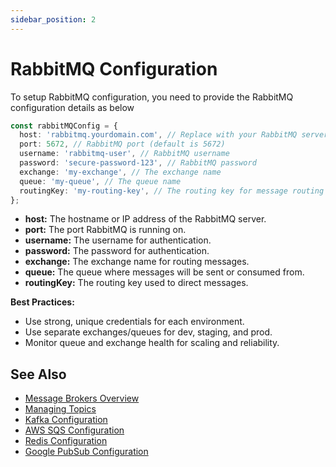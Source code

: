 ```yaml
---
sidebar_position: 2
---
```


# RabbitMQ Configuration
To setup RabbitMQ configuration, you need to provide the RabbitMQ configuration details as below

```typescript
const rabbitMQConfig = {
  host: 'rabbitmq.yourdomain.com', // Replace with your RabbitMQ server hostname or IP
  port: 5672, // RabbitMQ port (default is 5672)
  username: 'rabbitmq-user', // RabbitMQ username
  password: 'secure-password-123', // RabbitMQ password
  exchange: 'my-exchange', // The exchange name
  queue: 'my-queue', // The queue name
  routingKey: 'my-routing-key', // The routing key for message routing
};
```

- **host:** The hostname or IP address of the RabbitMQ server.
- **port:** The port RabbitMQ is running on.
- **username:** The username for authentication.
- **password:** The password for authentication.
- **exchange:** The exchange name for routing messages.
- **queue:** The queue where messages will be sent or consumed from.
- **routingKey:** The routing key used to direct messages.

**Best Practices:**
- Use strong, unique credentials for each environment.
- Use separate exchanges/queues for dev, staging, and prod.
- Monitor queue and exchange health for scaling and reliability.

## See Also
- [Message Brokers Overview](../message-brokers.md)
- [Managing Topics](../managing-topics.md)
- [Kafka Configuration](./kafka.md)
- [AWS SQS Configuration](./aws-sqs.md)
- [Redis Configuration](./redis.md)
- [Google PubSub Configuration](./google-pubsub.md)

